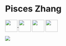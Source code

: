 <h1 align="left">Pisces Zhang</h1>
<h4 align="left"></h4>
<p align="left">
  <a href="https://www.linkedin.com/in/hong-rui-zhang-1a248016b/" target="blank">
  <img align="center" src="https://cdn-icons-png.flaticon.com/512/174/174857.png" alt="" height="40" width="40" />
  </a>
  <img align="center" src="https://cdn-icons-png.flaticon.com/512/174/174863.png" alt="" height="40" width="40" />
  <img align="center" src="https://cdn-icons-png.flaticon.com/512/124/124010.png" alt="" height="40" width="40" />
   <img align="center" src="https://cdn-icons-png.flaticon.com/512/174/174871.png" alt="" height="40" width="40" />
</p>
<p align="left">
  <img src="https://media.tenor.com/FAQl3Az-tEMAAAAC/pisces-zodiac-sign.gif">
</p>
